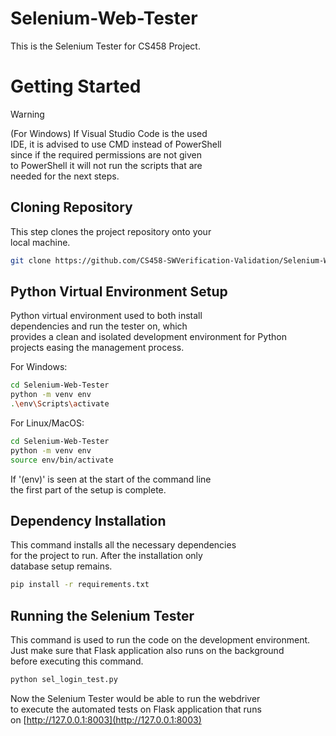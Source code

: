 # Selenium-Web-Tester

This is the Selenium Tester for CS458 Project.

# Getting Started

> [!WARNING]
> (For Windows) If Visual Studio Code is the used\
> IDE, it is advised to use CMD instead of PowerShell\
> since if the required permissions are not given\
> to PowerShell it will not run the scripts that are \
> needed for the next steps.

## Cloning Repository

This step clones the project repository onto your\
local machine.

```bash
git clone https://github.com/CS458-SWVerification-Validation/Selenium-Web-Tester.git
```

## Python Virtual Environment Setup

Python virtual environment used to both install\
dependencies and run the tester on, which\
provides a clean and isolated development environment for Python\
projects easing the management process.

For Windows:
```bash
cd Selenium-Web-Tester
python -m venv env
.\env\Scripts\activate
```

For Linux/MacOS:
```bash
cd Selenium-Web-Tester
python -m venv env
source env/bin/activate
```

If '(env)' is seen at the start of the command line\
the first part of the setup is complete.

## Dependency Installation

This command installs all the necessary dependencies\
for the project to run. After the installation only\
database setup remains.

```bash
pip install -r requirements.txt
```

## Running the Selenium Tester

This command is used to run the code on the development environment.\
Just make sure that Flask application also runs on the background\
before executing this command.

```bash
python sel_login_test.py
```

Now the Selenium Tester would be able to run the webdriver\
to execute the automated tests on Flask application that runs\
on [http://127.0.0.1:8003](http://127.0.0.1:8003)
